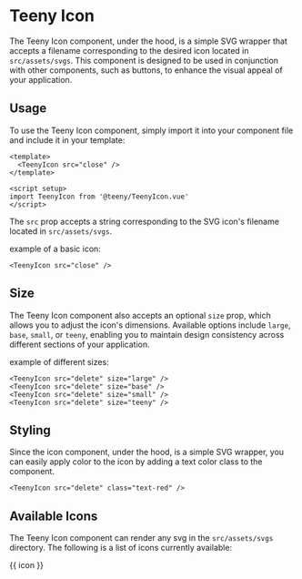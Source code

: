 <script setup>
  import TeenyIcon from '@/components/TeenyIcon.vue'

  const icons = [
    'arrow-back',
    'arrow-forward',
    'check',
    'chevron-left',
    'chevron-right',
    'close',
    'delete',
    'play',
    'settings',
    'user',
    'more',
    'expand-more',
    'expand-less'
  ]
</script>

# Teeny Icon

The Teeny Icon component, under the hood, is a simple SVG wrapper that accepts a filename corresponding to the desired icon located in `src/assets/svgs`. This component is designed to be used in conjunction with other components, such as buttons, to enhance the visual appeal of your application.

## Usage

To use the Teeny Icon component, simply import it into your component file and include it in your template:

```vue
<template>
  <TeenyIcon src="close" />
</template>

<script setup>
import TeenyIcon from '@teeny/TeenyIcon.vue'
</script>
```

The `src` prop accepts a string corresponding to the SVG icon's filename located in `src/assets/svgs`.

example of a basic icon:

<TeenyIcon src="close" />

```vue
<TeenyIcon src="close" />
```

## Size

The Teeny Icon component also accepts an optional `size` prop, which allows you to adjust the icon's dimensions. Available options include `large`, `base`, `small`, or `teeny`, enabling you to maintain design consistency across different sections of your application.

example of different sizes:

<div class="flex gap-2 items-center">
  <TeenyIcon src="delete" size="large" />
  <TeenyIcon src="delete" size="base" />
  <TeenyIcon src="delete" size="small" />
  <TeenyIcon src="delete" size="teeny" />
</div>

```vue
<TeenyIcon src="delete" size="large" />
<TeenyIcon src="delete" size="base" />
<TeenyIcon src="delete" size="small" />
<TeenyIcon src="delete" size="teeny" />
```

## Styling

Since the icon component, under the hood, is a simple SVG wrapper, you can easily apply color to the icon by adding a text color class to the component.

<TeenyIcon src="delete" class="text-red" />

```vue
<TeenyIcon src="delete" class="text-red" />
```

## Available Icons

The Teeny Icon component can render any svg in the `src/assets/svgs` directory. The following is a list of icons currently available:

  <div class="grid grid-cols-4 gap-4">
    <div v-for="icon in icons" :key="icon" class="py-8 px-1 flex flex-col gap-4 justify-center items-center bg-parchment rounded-[8px]">
      <TeenyIcon :src="icon" />
      <span class="text-center">{{ icon }}</span>
    </div>
  </div>
